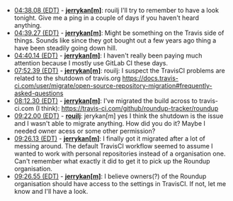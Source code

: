 * <a href="#04:38.08" id="04:38.08">04:38.08 (EDT)</a> - __[jerrykan[m]](https://github.com/jerrykan[m])__: rouilj I'll try to remember to have a look tonight. Give me a ping in a couple of days if you haven't heard anything.
* <a href="#04:39.27" id="04:39.27">04:39.27 (EDT)</a> - __[jerrykan[m]](https://github.com/jerrykan[m])__: Might be something on the Travis side of things. Sounds like since they got bought out a few years ago thing a have been steadily going down hill.
* <a href="#04:40.14" id="04:40.14">04:40.14 (EDT)</a> - __[jerrykan[m]](https://github.com/jerrykan[m])__: I haven't really been paying much attention because I mostly use GitLab CI these days.
* <a href="#07:52.39" id="07:52.39">07:52.39 (EDT)</a> - __[jerrykan[m]](https://github.com/jerrykan[m])__: rouilj: I suspect the TravisCI problems are related to the shutdown of travis.org <https://docs.travis-ci.com/user/migrate/open-source-repository-migration#frequently-asked-questions>
* <a href="#08:12.30" id="08:12.30">08:12.30 (EDT)</a> - __[jerrykan[m]](https://github.com/jerrykan[m])__: I've migrated the build across to travis-ci.com (I think): <https://travis-ci.com/github/roundup-tracker/roundup>
* <a href="#09:22.00" id="09:22.00">09:22.00 (EDT)</a> - __[rouilj](https://github.com/rouilj)__: jerykan[m] yes I think the shutdown is the issue and I wasn't able to migrate anything. How did you do it? Maybe I needed owner acess or some other permission?
* <a href="#09:26.13" id="09:26.13">09:26.13 (EDT)</a> - __[jerrykan[m]](https://github.com/jerrykan[m])__: I finally got it migrated after a lot of messing around. The default TravisCI workflow seemed to assume I wanted to work with personal repositories instead of a organisation one. Can't remember what exactly it did to get it to pick up the Roundup organisation.
* <a href="#09:26.55" id="09:26.55">09:26.55 (EDT)</a> - __[jerrykan[m]](https://github.com/jerrykan[m])__: I believe owners(?) of the Roundup organisation should have access to the settings in TravisCI. If not, let me know and I'll have a look.
